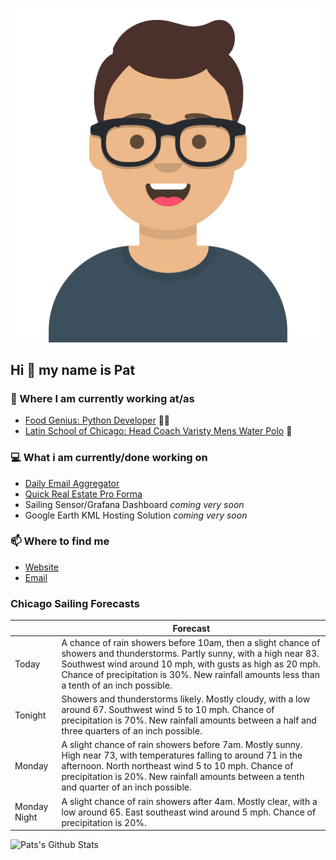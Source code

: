 [![Social banner for p-j-falconer](https://raw.githubusercontent.com/P-J-FALCONER/P-J-FALCONER/master/assets/avataaars.svg)](https://patfalconer.com/)
## Hi :wave: my name is Pat

### 💼 Where I am currently working at/as
- [Food Genius: Python Developer](https://getfoodgenius.com/) 🍔🐍
- [Latin School of Chicago: Head Coach Varisty Mens Water Polo](https://www.latinschool.org/) 🤽


### 💻 What i am currently/done working on
 - [Daily Email Aggregator](https://github.com/P-J-FALCONER/dott_daily_mail)
 - [Quick Real Estate Pro Forma](https://github.com/P-J-FALCONER/henry)
 - Sailing Sensor/Grafana Dashboard *coming very soon*
 - Google Earth KML Hosting Solution *coming very soon*

### 📫 Where to find me
 - [Website](https://patfalconer.com/)
 - [Email](mailto:patrick.j.falconer@gmail.com)


### Chicago Sailing Forecasts
|   | Forecast  |
|---|---|
| Today | A chance of rain showers before 10am, then a slight chance of showers and thunderstorms. Partly sunny, with a high near 83. Southwest wind around 10 mph, with gusts as high as 20 mph. Chance of precipitation is 30%. New rainfall amounts less than a tenth of an inch possible. |
| Tonight | Showers and thunderstorms likely. Mostly cloudy, with a low around 67. Southwest wind 5 to 10 mph. Chance of precipitation is 70%. New rainfall amounts between a half and three quarters of an inch possible. |
| Monday | A slight chance of rain showers before 7am. Mostly sunny. High near 73, with temperatures falling to around 71 in the afternoon. North northeast wind 5 to 10 mph. Chance of precipitation is 20%. New rainfall amounts between a tenth and quarter of an inch possible. |
| Monday Night | A slight chance of rain showers after 4am. Mostly clear, with a low around 65. East southeast wind around 5 mph. Chance of precipitation is 20%. |

![Pats's Github Stats](https://github-readme-stats.vercel.app/api?username=p-j-falconer&show_icons=true&theme=radical)
